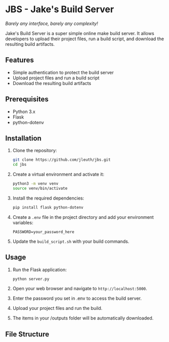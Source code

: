 # JBS - Jake's Build Server

*Barely any interface, barely any complexity!*

Jake's Build Server is a super simple online make build server. It allows developers to upload their project files, run a build script, and download the resulting build artifacts.

## Features

- Simple authentication to protect the build server
- Upload project files and run a build script
- Download the resulting build artifacts

## Prerequisites

- Python 3.x
- Flask
- python-dotenv

## Installation

1. Clone the repository:

    ```sh
    git clone https://github.com/jleuth/jbs.git
    cd jbs
    ```

2. Create a virtual environment and activate it:

    ```sh
    python3 -m venv venv
    source venv/bin/activate
    ```

3. Install the required dependencies:

    ```sh
    pip install flask python-dotenv
    ```

4. Create a `.env` file in the project directory and add your environment variables:

    ```env
    PASSWORD=your_password_here
    ```

5. Update the `build_script.sh` with your build commands.

## Usage

1. Run the Flask application:

    ```sh
    python server.py
    ```

2. Open your web browser and navigate to `http://localhost:5000`.

3. Enter the password you set in .env to access the build server.

4. Upload your project files and run the build.

5. The items in your /outputs folder will be automatically downloaded.

## File Structure
